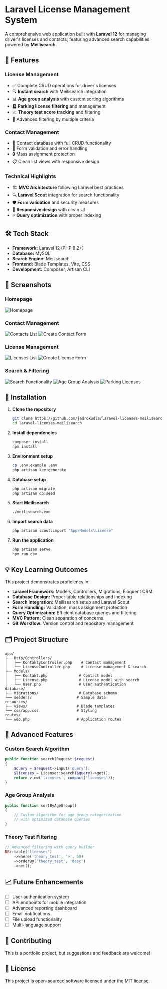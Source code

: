 # Laravel License Management System

A comprehensive web application built with **Laravel 12** for managing driver's licenses and contacts, featuring advanced search capabilities powered by **Meilisearch**.
## 🚀 Features

### License Management
- ✅ Complete CRUD operations for driver's licenses
- 🔍 **Instant search** with Meilisearch integration
- 📊 **Age group analysis** with custom sorting algorithms
- 🅿️ **Parking license filtering** and management
- 📈 **Theory test score tracking** and filtering
- 🎯 Advanced filtering by multiple criteria

### Contact Management
- 👥 Contact database with full CRUD functionality
- 📝 Form validation and error handling
- 🔒 Mass assignment protection
- 📋 Clean list views with responsive design

### Technical Highlights
- 🏗️ **MVC Architecture** following Laravel best practices
- 🔍 **Laravel Scout** integration for search functionality
- 🛡️ **Form validation** and security measures
- 📱 **Responsive design** with clean UI
- ⚡ **Query optimization** with proper indexing

## 🛠️ Tech Stack

- **Framework:** Laravel 12 (PHP 8.2+)
- **Database:** MySQL
- **Search Engine:** Meilisearch
- **Frontend:** Blade Templates, Vite, CSS
- **Development:** Composer, Artisan CLI

## 📸 Screenshots

### Homepage
![Homepage](screenshots/homepage.png)

### Contact Management
![Contacts List](screenshots/contacts-list.png)
![Create Contact Form](screenshots/create-contact-form.png)

### License Management
![Licenses List](screenshots/licenses-list.png)
![Create License Form](screenshots/create-license-form.png)

### Search & Filtering
![Search Functionality](screenshots/search-functionality.png)
![Age Group Analysis](screenshots/licenses-by-age-group.png)
![Parking Licenses](screenshots/licenses-by-parking.png)

## 🚀 Installation

1. **Clone the repository**
   ```bash
   git clone https://github.com/jadrokudla/laravel-licenses-meilisearch.git
   cd laravel-licenses-meilisearch
   ```

2. **Install dependencies**
   ```bash
   composer install
   npm install
   ```

3. **Environment setup**
   ```bash
   cp .env.example .env
   php artisan key:generate
   ```

4. **Database setup**
   ```bash
   php artisan migrate
   php artisan db:seed
   ```

5. **Start Meilisearch**
   ```bash
   ./meilisearch.exe
   ```

6. **Import search data**
   ```bash
   php artisan scout:import "App\Models\License"
   ```

7. **Run the application**
   ```bash
   php artisan serve
   npm run dev
   ```

## 💡 Key Learning Outcomes

This project demonstrates proficiency in:

- **Laravel Framework:** Models, Controllers, Migrations, Eloquent ORM
- **Database Design:** Proper table relationships and indexing
- **Search Integration:** Meilisearch setup and Laravel Scout
- **Form Handling:** Validation, mass assignment protection
- **Query Optimization:** Efficient database queries and filtering
- **MVC Pattern:** Clean separation of concerns
- **Git Workflow:** Version control and repository management

## 🗂️ Project Structure

```
app/
├── Http/Controllers/
│   ├── KontaktyController.php    # Contact management
│   └── LicenseController.php     # License management & search
├── Models/
│   ├── Kontakt.php              # Contact model
│   ├── License.php              # License model with search
│   └── User.php                 # User authentication
database/
├── migrations/                  # Database schema
└── seeders/                    # Sample data
resources/
├── views/                      # Blade templates
└── css/app.css                 # Styling
routes/
└── web.php                     # Application routes
```

## 🎯 Advanced Features

### Custom Search Algorithm
```php
public function search(Request $request)
{
    $query = $request->input('query');
    $licenses = License::search($query)->get();
    return view('licenses', compact('licenses'));
}
```

### Age Group Analysis
```php
public function sortByAgeGroup()
{
    // Custom algorithm for age group categorization
    // with optimized database queries
}
```

### Theory Test Filtering
```php
// Advanced filtering with query builder
DB::table('licenses')
    ->where('theory_test', '>', 50)
    ->orderBy('theory_test', 'desc')
    ->get();
```

## 📈 Future Enhancements

- [ ] User authentication system
- [ ] API endpoints for mobile integration
- [ ] Advanced reporting dashboard
- [ ] Email notifications
- [ ] File upload functionality
- [ ] Multi-language support

## 🤝 Contributing

This is a portfolio project, but suggestions and feedback are welcome!

## 📄 License

This project is open-sourced software licensed under the [MIT license](https://opensource.org/licenses/MIT).
